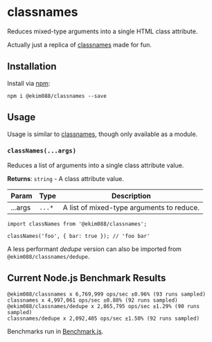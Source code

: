 # classnames

Reduces mixed-type arguments into a single HTML class attribute.

Actually just a replica of [classnames](https://www.npmjs.com/package/classnames) made for fun.

## Installation

Install via [npm](https://www.npmjs.com/package/@ekim088/classnames):

```
npm i @ekim088/classnames --save
```

## Usage

Usage is similar to [classnames](https://www.npmjs.com/package/classnames), though only available as a module.

### `classNames(...args)`

Reduces a list of arguments into a single class attribute value.

**Returns**: `string` - A class attribute value.

| Param   | Type   | Description                               |
| ------- | ------ | ----------------------------------------- |
| ...args | `...*` | A list of mixed-type arguments to reduce. |

```
import classNames from '@ekim088/classnames';

classNames('foo', { bar: true }); // 'foo bar'
```

A less performant _dedupe_ version can also be imported from `@ekim088/classnames/dedupe`.

## Current Node.js Benchmark Results

```
@ekim088/classnames x 6,769,999 ops/sec ±0.96% (93 runs sampled)
classnames x 4,997,061 ops/sec ±0.88% (92 runs sampled)
@ekim088/classnames/dedupe x 2,865,795 ops/sec ±1.29% (90 runs sampled)
classnames/dedupe x 2,092,405 ops/sec ±1.50% (92 runs sampled)
```

Benchmarks run in [Benchmark.js](https://benchmarkjs.com/).
